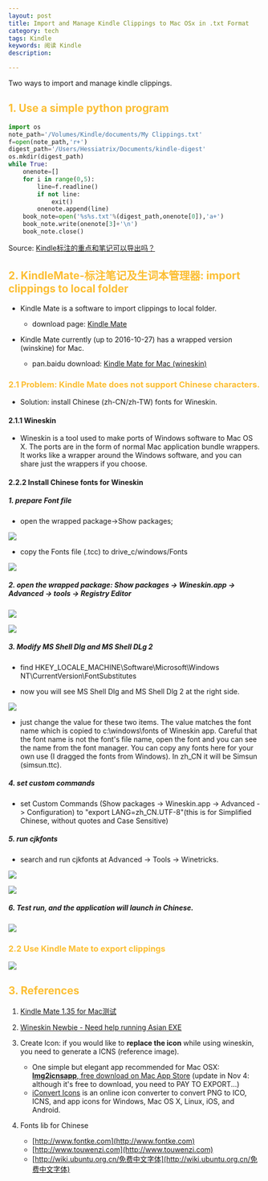 ```yaml
---
layout: post
title: Import and Manage Kindle Clippings to Mac OSx in .txt Format
category: tech
tags: Kindle
keywords: 阅读 Kindle
description: 

---
```



Two ways to import and manage kindle clippings.

## <font color="#fcbe32">1. Use a simple python program </font>

```python
import os
note_path='/Volumes/Kindle/documents/My Clippings.txt'
f=open(note_path,'r+')
digest_path='/Users/Hessiatrix/Documents/kindle-digest'
os.mkdir(digest_path)
while True:
    onenote=[]
    for i in range(0,5):
        line=f.readline()
        if not line:
            exit()
        onenote.append(line)
    book_note=open('%s%s.txt'%(digest_path,onenote[0]),'a+')
    book_note.write(onenote[3]+'\n')
    book_note.close() 
```
 
Source: [Kindle标注的重点和笔记可以导出吗？](https://www.zhihu.com/question/23031778# "zhihu.com")

## <font color="#fcbe32">2. KindleMate-标注笔记及生词本管理器: import clippings to local folder</font>

- Kindle Mate is a software to import clippings to local folder. 

	- download page: [Kindle Mate](http://kmate.me "download")

- Kindle Mate currently (up to 2016-10-27) has a wrapped version (winskine) for Mac.

	- pan.baidu download: [Kindle Mate for Mac (wineskin)](https://pan.baidu.com/s/1i3Hocol "pan.baidu")

### <font color="#fcbe32">2.1 Problem: Kindle Mate does not support Chinese characters. </font>      

- Solution: install Chinese (zh-CN/zh-TW) fonts for Wineskin. 

#### 2.1.1 Wineskin

- Wineskin is a tool used to make ports of Windows software to Mac OS X.  The ports are in the form of normal Mac application bundle wrappers.  It works like a wrapper around the Windows software, and you can share just the wrappers if you choose.

#### 2.2.2 Install Chinese fonts for Wineskin

##### 1. prepare Font file

- open the wrapped package->Show packages; 

![](/public/img/posts/20161027/kindle-mate-1.png)

- copy the Fonts file (.tcc) to drive_c/windows/Fonts

![](/public/img/posts/20161027/kindle-mate-6.png)
	
##### 2. open the wrapped package: Show packages -> Wineskin.app -> Advanced -> tools -> Registry Editor

![](/public/img/posts/20161027/kindle-mate-2.png)

![](/public/img/posts/20161027/kindle-mate-3.png)

##### 3. Modify MS Shell Dlg and MS Shell DLg 2

- find HKEY_LOCALE_MACHINE\Software\Microsoft\Windows NT\CurrentVersion\FontSubstitutes

- now you will see MS Shell Dlg and MS Shell Dlg 2 at the right side.

![](/public/img/posts/20161027/kindle-mate-7.png)

- just change the value for these two items. The value matches the font name which is copied to c:\windows\fonts of Wineskin app. Careful that the font name is not the font's file name, open the font and you can see the name from the font manager. You can copy any fonts here for your own use (I dragged the fonts from Windows). In zh_CN it will be Simsun (simsun.ttc). 

##### 4. set custom commands

- set Custom Commands (Show packages -> Wineskin.app -> Advanced -> Configuration) to "export LANG=zh_CN.UTF-8"(this is for Simplified Chinese, without quotes and Case Sensitive)

##### 5. run cjkfonts
- search and run cjkfonts at Advanced -> Tools -> Winetricks. 

![](/public/img/posts/20161027/kindle-mate-4.png)

![](/public/img/posts/20161027/kindle-mate-5.png)

##### 6. Test run, and the application will launch in Chinese.

![](/public/img/posts/20161027/kindle-mate-8.png)

### <font color="#fcbe32">2.2 Use Kindle Mate to export clippings</font>

![](/public/img/posts/20161027/kindle-mate-9.png)

## <font color="#fcbe32">3. References</font>

1. [Kindle Mate 1.35 for Mac测试](https://www.douban.com/group/topic/89966767/ "Douban.com")

2. [Wineskin Newbie - Need help running Asian EXE](http://portingteam.com/topic/5094-wineskin-newbie-need-help-running-asian-exe/ "portingteam.com")

3. Create Icon: if you would like to <b>replace the icon</b> while using wineskin, you need to generate a ICNS (reference image). 
	- One simple but elegant app recommended for Mac OSX: [<b>Img2icnsapp</b>, free download on Mac App Store](http://www.img2icnsapp.com "http://www.img2icnsapp.com") (update in Nov 4: although it's free to download, you need to PAY TO EXPORT...)
	- [iConvert Icons](https://iconverticons.com/online/ "https://iconverticons.com/online/")  is an online icon converter to convert PNG to ICO, ICNS, and app icons for Windows, Mac OS X, Linux, iOS, and Android.

4. Fonts lib for Chinese

	- [http://www.fontke.com](http://www.fontke.com)
	- [http://www.touwenzi.com](http://www.touwenzi.com)
	- [http://wiki.ubuntu.org.cn/免费中文字体](http://wiki.ubuntu.org.cn/免费中文字体)



